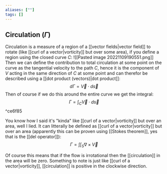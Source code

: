 ```yaml
---
aliases: [""]
tags: []
---
```


## Circulation ($\Gamma$)
Circulation is a measure of a region of a [[vector fields|vector field]] to rotate (like [[curl of a vector|vorticity]] but over some area), if you define a region using the closed curve $C$:
![[Pasted image 20221109190551.png]]
Then we can define the contribution to total circulation at some point on the curve as the tangential velocity to the path $C$, hence it is the component of $V$ acting in the same direction of $C$ at some point and can therefor be described using a [[dot product (vectors)|dot product]]:
$$ d\Gamma = \vec{V} \cdot d\vec{s} $$
Then of course if we do this around the entire curve we get the integral:
$$ \Gamma = \int_{C} \vec{V} \cdot d\vec{s} $$ ^ce6f85

You know how I said it's "kinda" like [[curl of a vector|vorticity]] but over an area, well I lied. It can litterally be defined as [[curl of a vector|vorticity]] but over an area (apparently this can be proven using [[Stokes theorem]], yes that is the [[del operator]]):
$$ \Gamma = \int \int_{S} \nabla \times \vec{V} $$

Of course this means that if the flow is irrotational then the [[circulation]] in the area will be zero. Something to note is just like [[curl of a vector|vorticity]], [[circulation]] is positive in the clockwise direction.